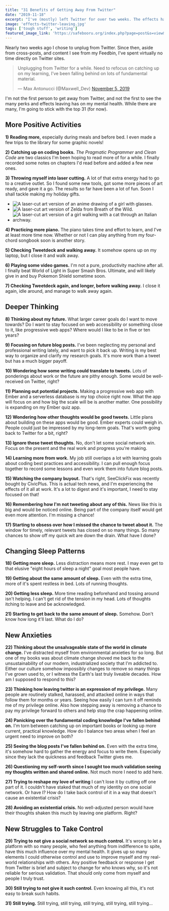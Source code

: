 ```yaml
---
title: "31 Benefits of Getting Away From Twitter"
date: "2019-11-18"
excerpt: "I've (mostly) left Twitter for over two weeks. The effects have ranged from good, amazing, and later on, horrible."
image: 'effects-twitter-leaving.jpg'
tags: ['tough stuff', 'writing']
featured_image_link: 'https://safebooru.org/index.php?page=post&s=view&id=2664375'
---
```


Nearly two weeks ago I chose to unplug from Twitter. Since then, aside from cross-posts, and content I see from my Feedbin, I've spent virtually no time directly on Twitter sites.

<blockquote class="twitter-tweet" data-partner="tweetdeck"><p lang="en" dir="ltr">Unplugging from Twitter for a while. Need to refocus on catching up on my learning, I’ve been falling behind on lots of fundamental material.</p>&mdash; Max Antonucci (@Maxwell_Dev) <a href="https://twitter.com/Maxwell_Dev/status/1191715539489632262?ref_src=twsrc%5Etfw">November 5, 2019</a></blockquote>


I'm not the first person to get away from Twitter, and not the first to see the many perks and effects leaving has on my mental health. While there are many, I'm going to stick with the top 31 (for now).

## More Positive Activities

**1) Reading more,** especially during meals and before bed. I even made a few trips to the library for some graphic novels!

**2) Catching up on coding books.** _The Pragmatic Programmer_ and _Clean Code_ are two classics I'm been hoping to read more of for a while. I finally recorded some notes on chapters I'd read before and added a few new ones.

**3) Throwing myself into laser cutting.** A lot of that extra energy had to go to a creative outlet. So I found some new tools, got some more pieces of art ready, and gave it a go. The results so far have been a lot of fun. Soon I shall tackle making my holiday gifts.

<ul class="flex flex-wrap flex-align-center flex-justify-center mb-2 list-reset">
  <li class="width-50 sm--width-33 p-2 mb-0">
    <img src="/assets/images/posts/stopping-twitter/laser-cutting-1.jpg" alt="A laser-cut art version of an anime drawing of a girl with glasses.">
  </li>
  <li class="width-50 sm--width-33 p-2 mb-0">
    <img src="/assets/images/posts/stopping-twitter/laser-cutting-2.jpg" alt="A laser-cut art version of Zelda from Breath of the Wild.">
  </li>
  <li class="width-50 sm--width-33 p-2 mb-0">
    <img src="/assets/images/posts/stopping-twitter/laser-cutting-4.jpg" alt="A laser-cut art version of a girl walking with a cat through an Italian archway.">
  </li>
</ul>

**4) Practicing more piano.** The piano takes time and effort to learn, and I've at least more time now. Whether or not I can play anything from my four-chord songbook soon is another story.

**5) Checking Tweetdeck and walking away.** It somehow opens up on my laptop, but I close it and walk away.

**6) Playing some video games.** I'm not a pure, productivity machine after all. I finally beat World of Light in Super Smash Bros. Ultimate, and will likely give in and buy Pokemon Shield sometime soon.

**7) Checking Tweetdeck again, and longer, before walking away.** I close it again, idle around, and manage to walk away again.

## Deeper Thinking

**8) Thinking about my future.** What larger career goals do I want to move towards? Do I want to stay focused on web accessibility or something close to it, like progressive web apps? Where would I like to be in five or ten years?

**9) Focusing on future blog posts.** I've been neglecting my personal and professional writing lately, and want to pick it back up. Writing is my best way to organize and clarify my research goals. It's more work than a tweet but has a much bigger payoff.

**10) Wondering how some writing could translate to tweets.** Lots of ponderings about work or the future are pithy enough. Some would be well-received on Twitter, right?

**11) Planning out potential projects.** Making a progressive web app with Ember and a serverless database is my top choice right now. What the app will focus on and how big the scale will be is another matter. One possibility is expanding on my Ember quiz app.

**12) Wondering how other thoughts would be good tweets.** Little plans about building on these apps would be good. Ember experts could weigh in. People could just be impressed by my long-term goals. That's worth going back to Twitter for a bit, right?

**13) Ignore these tweet thoughts.** No, don't let some social network win. Focus on the present and the real work and progress you're making.

**14) Learning more from work.** My job still overlaps a lot with learning goals about coding best practices and accessibility. I can pull enough focus together to record some lessons and even work them into future blog posts.

**15) Watching the company buyout.** That's right, SeeClickFix was recently bought by CivicPlus. This is actual tech news, and I'm experiencing the effects of it all at work. It's a lot to digest and it's important, I need to stay focused on that!

**16) Remembering how I'm not tweeting about any of this.** News like this is big and would be noticed online. Being part of the company itself would get even more attention. I'm missing a chance!

**17) Starting to obsess over how I missed the chance to tweet about it.** The window for timely, relevant tweets has closed on so many things. So many chances to show off my quick wit are down the drain. What have I done?

## Changing Sleep Patterns

**18) Getting more sleep.** Less distraction means more rest. I may even get to that elusive "eight hours of sleep a night" goal most people have.

**19) Getting about the same amount of sleep.** Even with the extra time, more of it's spent restless in bed. Lots of running thoughts.

**20) Getting less sleep.** More time reading beforehand and tossing around isn't helping. I can't get rid of the tension in my head. Lots of thoughts itching to leave and be acknowledged.

**21) Starting to get back to the same amount of sleep.** Somehow. Don't know how long it'll last. What do I do?

## New Anxieties

**22) Thinking about the unsalvageable state of the world in climate change.** I've distracted myself from environmental anxieties for so long. But one of my books was about climate change shoved me back to the unsustainability of our modern, industrialized society that I'm addicted to. Either our culture somehow impossibly changes to remove so many things I've grown used to, or I witness the Earth's last truly liveable decades. How am I supposed to respond to this?

**23) Thinking how leaving twitter is an expression of my privilege.** Many people are routinely stalked, harassed, and attacked online in ways that follow them for months or years. Seeing how easily I can turn it off reminds me of my privilege online. Also how stepping away is removing a chance to pay my privilege forward to others and help stop the crap happening online.

**24) Panicking over the fundamental coding knowledge I've fallen behind on.** I'm torn between catching up on important books or looking up more current, practical knowledge. How do I balance two areas when I feel an urgent need to improve on both?

**25) Seeing the blog posts I've fallen behind on.** Even with the extra time, it's somehow hard to gather the energy and focus to write them. Especially since they lack the quickness and feedback Twitter gives me.

**26) Questioning my self-worth since I sought too much validation seeing my thoughts written and shared online.** Not much more I need to add here.

**27) Trying to reshape my love of writing** I can't lose it by cutting off one part of it. I couldn't have staked that much of my identity on one social network. Or have I? How do I take back control of it in a way that doesn't cause an existential crisis?

**28) Avoiding an existential crisis.** No well-adjusted person would have their thoughts shaken this much by leaving one platform. Right?

## New Struggles to Take Control

**29) Trying to not give a social network so much control.** It's wrong to let a platform with so many people, who feel anything from indifference to spite, have this much influence over my mental health. It gives up so many elements I could otherwise control and use to improve myself and my real-world relationships with others. Any positive feedback or response I get from Twitter is brief and subject to change for who knows why, so it's not reliable for serious validation. That should only come from myself and people I truly trust.

**30) Still trying to not give it such control.** Even knowing all this, it's not easy to break such habits.

**31) Still trying.** Still trying, still trying, still trying, still trying, still trying...
